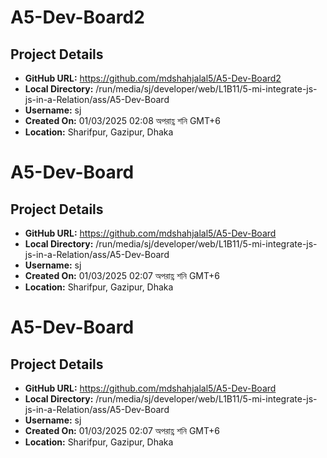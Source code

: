 # A5-Dev-Board2

## Project Details

- **GitHub URL:** https://github.com/mdshahjalal5/A5-Dev-Board2
- **Local Directory:** /run/media/sj/developer/web/L1B11/5-mi-integrate-js-js-in-a-Relation/ass/A5-Dev-Board
- **Username:** sj
- **Created On:** 01/03/2025 02:08 অপরাহ্ণ শনি GMT+6
- **Location:** Sharifpur, Gazipur, Dhaka

# A5-Dev-Board

## Project Details

- **GitHub URL:** https://github.com/mdshahjalal5/A5-Dev-Board
- **Local Directory:** /run/media/sj/developer/web/L1B11/5-mi-integrate-js-js-in-a-Relation/ass/A5-Dev-Board
- **Username:** sj
- **Created On:** 01/03/2025 02:07 অপরাহ্ণ শনি GMT+6
- **Location:** Sharifpur, Gazipur, Dhaka

# A5-Dev-Board

## Project Details

- **GitHub URL:** https://github.com/mdshahjalal5/A5-Dev-Board
- **Local Directory:** /run/media/sj/developer/web/L1B11/5-mi-integrate-js-js-in-a-Relation/ass/A5-Dev-Board
- **Username:** sj
- **Created On:** 01/03/2025 02:07 অপরাহ্ণ শনি GMT+6
- **Location:** Sharifpur, Gazipur, Dhaka

